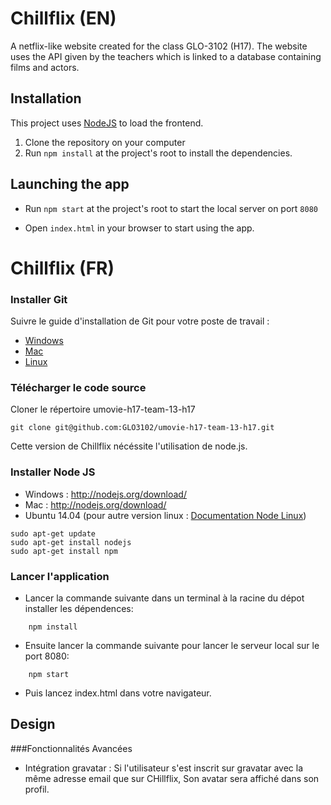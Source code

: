 # Chillflix (EN)

A netflix-like website created for the class GLO-3102 (H17). The website uses the API given by the teachers which is linked to a database containing films and actors.

## Installation

This project uses [NodeJS](https://nodejs.org/en/) to load the frontend.

1. Clone the repository on your computer
2. Run ```npm install``` at the project's root to install the dependencies.

## Launching the app

* Run ```npm start``` at the project's root to start the local server on port ```8080``` 

* Open ```index.html``` in your browser to start using the app.

# Chillflix (FR)

### Installer Git
Suivre le guide d'installation de Git pour votre poste de travail :
* [Windows](http://www.git-scm.com/book/en/Getting-Started-Installing-Git#Installing-on-Windows)
* [Mac](http://www.git-scm.com/book/en/Getting-Started-Installing-Git#Installing-on-Mac)
* [Linux](http://www.git-scm.com/book/en/Getting-Started-Installing-Git#Installing-on-Linux)

### Télécharger le code source
Cloner le répertoire umovie-h17-team-13-h17
```
git clone git@github.com:GLO3102/umovie-h17-team-13-h17.git
```

Cette version de Chillflix nécéssite l'utilisation de node.js.

### Installer Node JS
* Windows : http://nodejs.org/download/
* Mac : http://nodejs.org/download/
* Ubuntu 14.04 (pour autre version linux : [Documentation Node Linux](https://github.com/joyent/node/wiki/Installing-Node.js-via-package-manager))
```
sudo apt-get update
sudo apt-get install nodejs
sudo apt-get install npm
```

### Lancer l'application

* Lancer la commande suivante dans un terminal à la racine du dépot installer les dépendences:
```
	npm install
```

* Ensuite lancer la commande suivante pour lancer le serveur local sur le port 8080:

```
	npm start
```

* Puis lancez index.html dans votre navigateur.

## Design

###Fonctionnalités Avancées

- Intégration gravatar : Si l'utilisateur s'est inscrit sur gravatar avec la même adresse email que sur CHillflix, Son avatar sera affiché dans son profil.
